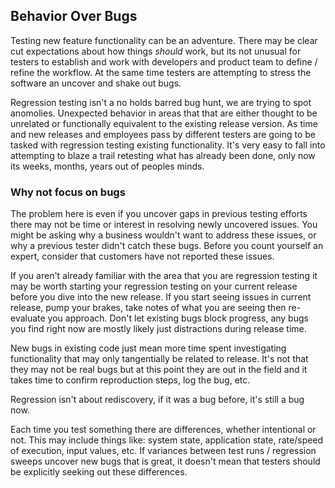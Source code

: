 ## Behavior Over Bugs

Testing new feature functionality can be an adventure. There may be clear cut expectations about how things *should* work, but its not unusual for testers to establish and work with developers and product team to define / refine the workflow. At the same time testers are attempting to stress the software an uncover and shake out bugs. 

Regression testing isn't a no holds barred bug hunt, we are trying to spot anomolies. Unexpected behavior in areas that that are either thought to be unrelated or functionally equivalent to the existing release version. As time and new releases and employees pass by different testers are going to be tasked with regression testing existing functionality. It's very easy to fall into attempting to blaze a trail retesting what has already been done, only now its weeks, months, years out of peoples minds.

### Why not focus on bugs
The problem here is even if you uncover gaps in previous testing efforts there may not be time or interest in resolving newly uncovered issues. You might be asking why a business wouldn't want to address these issues, or why a previous tester didn't catch these bugs. Before you count yourself an expert, consider that customers have not reported these issues. 

If you aren't already familiar with the area that you are regression testing it may be worth starting your regression testing on your current release before you dive into the new release. If you start seeing issues in current release, pump your brakes, take notes of what you are seeing then re-evaluate you approach. Don't let existing bugs block progress, any bugs you find right now are mostly likely just distractions during release time.  

New bugs in existing code just mean more time spent investigating functionality that may only tangentially be related to release. It's not that they may not be real bugs but at this point they are out in the field and it takes time to confirm reproduction steps, log the bug, etc.



Regression isn't about rediscovery, if it was a bug before, it's still a bug now. 

Each time you test something there are differences, whether intentional or not. This may include things like: system state, application state,  rate/speed of execution, input values, etc. If variances between test runs / regression sweeps uncover new bugs that is great, it doesn't mean that testers should be explicitly seeking out these differences. 


